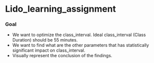 # Lido_learning_assignment
### Goal

* We want to optimize the class_interval. Ideal class_interval (Class Duration) should be 55 minutes.
* We want to find what are the other parameters that has statistically significant impact on class_interval.
* Visually represent the conclusion of the findings.
